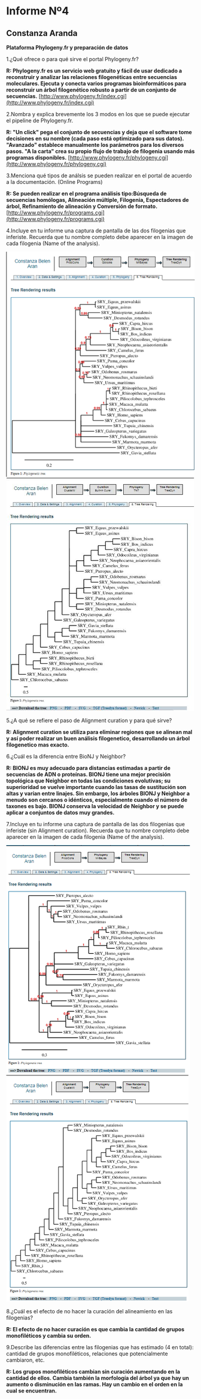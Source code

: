 # Informe Nº4 #

## Constanza Aranda ##


**Plataforma Phylogeny.fr y preparación de datos**

1.¿Qué ofrece o para qué sirve el portal Phylogeny.fr?

**R: Phylogeny.fr es un servicio web gratuito y fácil de usar dedicado a reconstruir y analizar las relaciones filogenéticas entre secuencias moleculares.
Ejecuta y conecta varios programas bioinformáticos para reconstruir un árbol filogenético robusto a partir de un conjunto de secuencias.** [http://www.phylogeny.fr/index.cgi](http://www.phylogeny.fr/index.cgi)
 

2.Nombra y explica brevemente los 3 modos en los que se puede ejecutar el pipeline de Phylogeny.fr.

**R: "Un click" pega el conjunto de secuencias y deja que el software tome decisiones en su nombre (cada paso está optimizado para sus datos). "Avanzado" establece manualmente los parámetros para los diversos pasos. 
"A la carta" crea su propio flujo de trabajo de filogenia usando más programas disponibles.** [http://www.phylogeny.fr/phylogeny.cgi](http://www.phylogeny.fr/phylogeny.cgi)

3.Menciona qué tipos de análsis se pueden realizar en el portal de acuerdo a la documentación. (Online Programs)

**R: Se pueden realizar en el programa análisis tipo:Búsqueda de secuencias homólogas, Alineación múltiple, Filogenia, Espectadores de árbol, Refinamiento de alineación y Conversión de formato.** [http://www.phylogeny.fr/programs.cgi](http://www.phylogeny.fr/programs.cgi)

4.Incluye en tu informe una captura de pantalla de las dos filogenias que inferiste. Recuerda que tu nombre completo debe aparecer en la imagen de cada filogenia (Name of the analysis).

![](https://github.com/ConstanzaArandaG/Imagen-/blob/master/figgura1.PNG?raw=true)
![](https://github.com/ConstanzaArandaG/Imagen-/blob/master/figgura2.JPG?raw=true) 

5.¿A qué se refiere el paso de Alignment curation y para qué sirve?

**R: Alignment curation se utiliza para eliminar regiones que se alinean mal y así poder realizar un buen análisis filogenetico, desarrollando un árbol filogenetico mas exacto.**

6.¿Cuál es la diferencia entre BioNJ y Neighbor?

**R: BIONJ es muy adecuado para distancias estimadas a partir de secuencias de ADN o proteínas. BIONJ tiene una mejor precisión topológica que Neighbor en todas las condiciones evolutivas; su superioridad se vuelve importante cuando las tasas de sustitución son altas y varían entre linajes. Sin embargo, los árboles BIONJ y  Neighbor a menudo son cercanos o idénticos, especialmente cuando el número de taxones es bajo. BIONJ conserva la velocidad de Neighbor y se puede aplicar a conjuntos de datos muy grandes.**



7.Incluye en tu informe una captura de pantalla de las dos filogenias que inferiste (sin Alignment curation). Recuerda que tu nombre completo debe aparecer en la imagen de cada filogenia (Name of the analysis).

![](https://github.com/ConstanzaArandaG/Imagen-/blob/master/Captura%201.PNG?raw=true)
![](https://github.com/ConstanzaArandaG/Imagen-/blob/master/Captura%202.PNG?raw=true)

8.¿Cuál es el efecto de no hacer la curación del alineamiento en las filogenias?

**R: El efecto de no hacer curación es que cambia la cantidad de grupos monofiléticos y cambia su orden.** 

9.Describe las diferencias entre las filogenias que has estimado (4 en total): cantidad de grupos monofiléticos, relaciones que potencialmente cambiaron, etc.

**R: Los grupos monofiléticos cambian sin curación aumentando en la cantidad de ellos. Cambia también la morfología del árbol ya que hay un aumento o disminución en las ramas. Hay un cambio en el orden en la cual se encuentran.**



